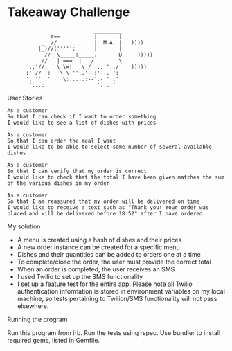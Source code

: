 Takeaway Challenge
==================
```
                            _________
              r==           |       |
           _  //            |  M.A. |   ))))
          |_)//(''''':      |       |
            //  \_____:_____.-------D     )))))
           //   | ===  |   /        \
       .:'//.   \ \=|   \ /  .:'':./    )))))
      :' // ':   \ \ ''..'--:'-.. ':
      '. '' .'    \:.....:--'.-'' .'
       ':..:'                ':..:'

 ```
User Stories

```
As a customer
So that I can check if I want to order something
I would like to see a list of dishes with prices

As a customer
So that I can order the meal I want
I would like to be able to select some number of several available dishes

As a customer
So that I can verify that my order is correct
I would like to check that the total I have been given matches the sum of the various dishes in my order

As a customer
So that I am reassured that my order will be delivered on time
I would like to receive a text such as "Thank you! Your order was placed and will be delivered before 18:52" after I have ordered
```

My solution

* A menu is created using a hash of dishes and their prices
* A new order instance can be created for a specific menu
* Dishes and their quantities can be added to orders one at a time
* To complete/close the order, the user must provide the correct total
* When an order is completed, the user receives an SMS
* I used Twilio to set up the SMS functionality
* I set up a feature test for the entire app. Please note all Twilio
authentication information is stored in environment variables on my local
machine, so tests pertaining to Twilion/SMS functionality will not pass elsewhere.

Running the program

Run this program from irb. Run the tests using rspec. Use bundler to install
required gems, listed in Gemfile.
